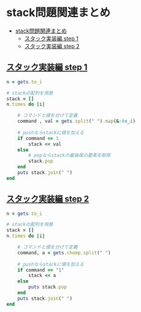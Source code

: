 # stack問題関連まとめ

- [stack問題関連まとめ](#stack問題関連まとめ)
  - [スタック実装編 step 1](#スタック実装編-step-1)
  - [スタック実装編 step 2](#スタック実装編-step-2)



## [スタック実装編 step 1](https://paiza.jp/works/mondai/reviews/show/fa58002cb29af58334396d17350c2af9)

```ruby
n = gets.to_i

# stackの配列を用意
stack = []
n.times do |i|

    # コマンドと値を分けて定義
    command , val = gets.split(" ").map(&:to_i)
    
    # pushならstackに値を加える
    if command == 1
        stack << val
    else
        # popならstackの最後尾の要素を削除
        stack.pop
    end
    puts stack.join(" ")
end
```

## [スタック実装編 step 2](https://paiza.jp/works/mondai/stack_queue/stack_queue__stack_step2/edit?language_uid=ruby)

```ruby
n = gets.to_i

# stackの配列を用意
stack = []
n.times do |i|

    # コマンドと値を分けて定義
    command, a = gets.chomp.split(" ")
    
    # pushならstackに値を加える
    if command == "1"
        stack << a
    else
        puts stack.pop
    end
    puts stack.join(" ")
end
```